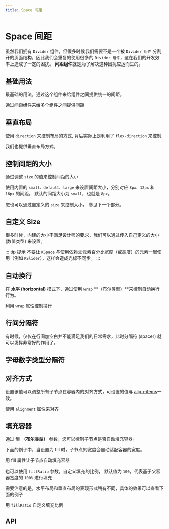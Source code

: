 ```yaml
---
title: Space 间距
---
```


# Space 间距

虽然我们拥有 `Divider` 组件，但很多时候我们需要不是一个被 `Divider 组件` 分割开的页面结构，因此我们会重复的使用很多的 `Divider 组件`，这在我们的开发效率上造成了一定的困扰。 **间距组件**就是为了解决这种困扰应运而生的。

## 基础用法

最基础的用法，通过这个组件来给组件之间提供统一的间距。

通过间距组件来给多个组件之间提供间距

<preview path="./def.vue" />

## 垂直布局

使用 `direction` 来控制布局的方式, 背后实际上是利用了 `flex-direction` 来控制.

我们也提供垂直布局方式。

<preview path="./verticalSpace.vue" />

## 控制间距的大小

通过调整 `size` 的值来控制间距的大小

使用内置的 `small、default、large` 来设置间距大小，分别对应 `8px、12px` 和 `16px` 的间距。 默认的间距大小为 `small`，也就是 `8px`。

您也可以通过自定义的 `size` 来控制大小， 参见下一个部分。

<preview path="./sizeSpace.vue" />

## 自定义 Size

很多时候，内建的大小不满足设计师的要求，我们可以通过传入自己定义的大小 (数值类型) 来设置。

<preview path="./customSizeSpace.vue" />

::: tip 提示
不要让 `KSpace` 与使用依赖父元素百分比宽度（或高度）的元素一起使用（例如 `KSlider`），这样会造成光标不同步。
:::

## 自动换行

在 **水平 (horizontal)** 模式下，通过使用 `wrap` **（布尔类型）**来控制自动换行行为。

利用 `wrap` 属性控制换行

<preview path="./wrapSpace.vue" />

## 行间分隔符

有时候，仅仅在行间加空白并不能满足我们的日常需求，此时分隔符 (spacer) 就可以发挥非常好的作用了。

## 字母数字类型分隔符

<preview path="./letterNumberSpace.vue" />

## 对齐方式

设置该值可以调整所有子节点在容器内的对齐方式，可设置的值与 [align-items](https://developer.mozilla.org/en-US/docs/Web/CSS/align-items)一致。

使用 `alignment` 属性来对齐

<preview path="./alignmentSpace.vue" />

## 填充容器

通过 fill **（布尔类型）** 参数，您可以控制子节点是否自动填充容器。

下面的例子中，当设置为 fill 时，子节点的宽度会自动适配容器的宽度。

用 fill 属性让子节点自动填充容器

<preview path="./fillSpace.vue" />

也可以使用 `fillRatio` 参数，自定义填充的比例， 默认值为 `100`，代表基于父容器宽度的 `100%` 进行填充

需要注意的是，水平布局和垂直布局的表现形式稍有不同，具体的效果可以查看下面的例子

用 `fillRatio` 自定义填充比例

<preview path="./fillRatioSpace.vue" />

## API

<API src="./space.json" lang="zh"></API>